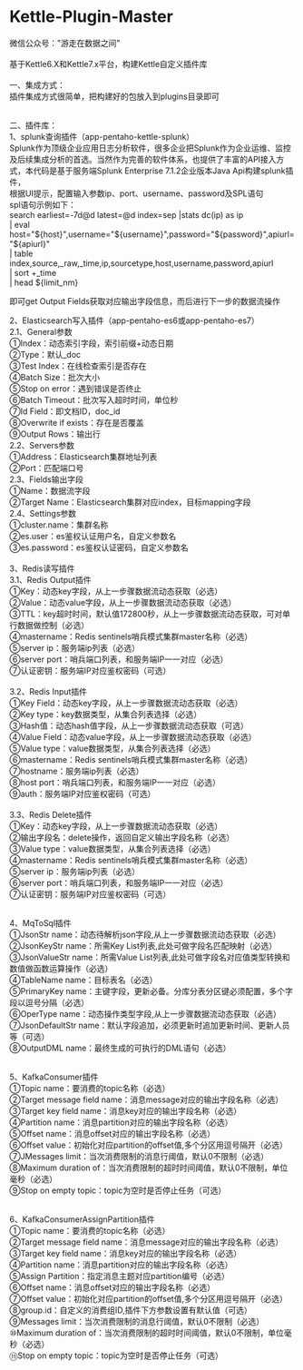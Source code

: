 # Kettle-Plugin-Master
微信公众号："游走在数据之间"<br><br>
基于Kettle6.X和Kettle7.x平台，构建Kettle自定义插件库
<br><br>
一、集成方式：<br>
  插件集成方式很简单，把构建好的包放入到plugins目录即可<br><br>
  
二、插件库：<br>
1、splunk查询插件（app-pentaho-kettle-splunk）<br>
Splunk作为顶级企业应用日志分析软件，很多企业把Splunk作为企业运维、监控及后续集成分析的首选。当然作为完善的软件体系，也提供了丰富的API接入方式，本代码是基于服务端Splunk Enterprise 7.1.2企业版本Java Api构建splunk插件，<br>
根据UI提示，配置输入参数ip、port、username、password及SPL语句<br>
spl语句示例如下：<br>
search earliest=-7d@d latest=@d index=sep |stats dc(ip) as ip<br>
| eval host="${host}",username="${username}",password="${password}",apiurl="${apiurl}"<br>
| table index,source,_raw,_time,ip,sourcetype,host,username,password,apiurl<br>
| sort +_time<br>
| head ${limit_nm}<br>

即可get Output Fields获取对应输出字段信息，而后进行下一步的数据流操作<br>


2、Elasticsearch写入插件（app-pentaho-es6或app-pentaho-es7）<br>
2.1、General参数<br>
①Index：动态索引字段，索引前缀+动态日期<br>
②Type：默认_doc<br>
③Test Index：在线检查索引是否存在<br>
④Batch Size：批次大小<br>
⑤Stop on error：遇到错误是否终止<br>
⑥Batch Timeout：批次写入超时时间，单位秒<br>
⑦Id Field：即文档ID，doc_id<br>
⑧Overwrite if exists：存在是否覆盖<br>
⑨Output Rows：输出行<br>
2.2、Servers参数<br>
①Address：Elasticsearch集群地址列表<br>
②Port：匹配端口号<br>
2.3、Fields输出字段<br>
①Name：数据流字段<br>
②Target Name：Elasticsearch集群对应index，目标mapping字段<br>
2.4、Settings参数<br>
①cluster.name：集群名称<br>
②es.user：es鉴权认证用户名，自定义参数名<br>
③es.password：es鉴权认证密码，自定义参数名<br>
<br>
3、Redis读写插件<br>
3.1、Redis Output插件<br>
①Key：动态key字段，从上一步骤数据流动态获取（必选）<br>
②Value：动态value字段，从上一步骤数据流动态获取（必选）<br>
③TTL：key超时时间，默认值172800秒，从上一步骤数据流动态获取，可对单行数据做控制（必选）<br>
④mastername：Redis sentinels哨兵模式集群master名称（必选）<br>
⑤server ip：服务端ip列表（必选）<br>
⑥server port：哨兵端口列表，和服务端IP一一对应（必选）<br>
⑦认证密钥：服务端IP对应鉴权密码（可选）<br><br>
3.2、Redis Input插件<br>
①Key Field：动态key字段，从上一步骤数据流动态获取（必选）<br>
②Key type：key数据类型，从集合列表选择（必选）<br>
③Hash值：动态hash值字段，从上一步骤数据流动态获取（可选）<br>
④Value Field：动态value字段，从上一步骤数据流动态获取（必选）<br>
⑤Value type：value数据类型，从集合列表选择（必选）<br>
⑥mastername：Redis sentinels哨兵模式集群master名称（必选）<br>
⑦hostname：服务端ip列表（必选）<br>
⑧host port：哨兵端口列表，和服务端IP一一对应（必选）<br>
⑨auth：服务端IP对应鉴权密码（可选）<br>
<br>
3.3、Redis Delete插件<br>
①Key：动态key字段，从上一步骤数据流动态获取（必选）<br>
②输出字段名：delete操作，返回自定义输出字段名称（必选）<br>
③Value type：value数据类型，从集合列表选择（必选）<br>
④mastername：Redis sentinels哨兵模式集群master名称（必选）<br>
⑤server ip：服务端ip列表（必选）<br>
⑥server port：哨兵端口列表，和服务端IP一一对应（必选）<br>
⑦认证密钥：服务端IP对应鉴权密码（可选）<br><br>

4、MqToSql插件<br>
①JsonStr name：动态待解析json字段,从上一步骤数据流动态获取（必选）<br>
②JsonKeyStr name：所需Key List列表,此处可做字段名匹配映射（必选）<br>
③JsonValueStr name：所需Value List列表,此处可做字段名对应值类型转换和数值做函数运算操作（必选）<br>
④TableName name：目标表名（必选）<br>
⑤PrimaryKey name：主键字段，更新必备。分库分表分区键必须配置，多个字段以逗号分隔（必选）<br>
⑥OperType name：动态操作类型字段,从上一步骤数据流动态获取（必选）<br>
⑦JsonDefaultStr name：默认字段追加，必须更新时追加更新时间、更新人员等（可选）<br>
⑧OutputDML name：最终生成的可执行的DML语句（必选）<br><br>


5、KafkaConsumer插件<br>
①Topic name：要消费的topic名称（必选）<br>
②Target message field name：消息message对应的输出字段名称（必选）<br>
③Target key field name：消息key对应的输出字段名称（必选）<br>
④Partition name：消息partition对应的输出字段名称（必选）<br>
⑤Offset name：消息offset对应的输出字段名称（必选）<br>
⑥Offset value：初始化对应partition的offset值,多个分区用逗号隔开（必选）<br>
⑦JMessages limit：当次消费限制的消息行阈值，默认0不限制（必选）<br>
⑧Maximum duration of：当次消费限制的超时时间阈值，默认0不限制，单位毫秒（必选）<br>
⑨Stop on empty topic：topic为空时是否停止任务（可选）<br><br>

6、KafkaConsumerAssignPartition插件<br>
①Topic name：要消费的topic名称（必选）<br>
②Target message field name：消息message对应的输出字段名称（必选）<br>
③Target key field name：消息key对应的输出字段名称（必选）<br>
④Partition name：消息partition对应的输出字段名称（必选）<br>
⑤Assign Partition：指定消息主题对应partition编号（必选）<br>
⑥Offset name：消息offset对应的输出字段名称（必选）<br>
⑦Offset value：初始化对应partition的offset值,多个分区用逗号隔开（必选）<br>
⑧group.id：自定义的消费组ID,插件下方参数设置有默认值（可选）<br>
⑨Messages limit：当次消费限制的消息行阈值，默认0不限制（必选）<br>
⑩Maximum duration of：当次消费限制的超时时间阈值，默认0不限制，单位毫秒（必选）<br>
⑪Stop on empty topic：topic为空时是否停止任务（可选）<br>